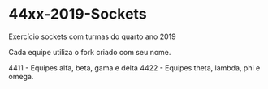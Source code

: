 # 44xx-2019-Sockets
Exercício sockets com turmas do quarto ano 2019

Cada equipe utiliza o fork criado com seu nome.

4411 - Equipes alfa, beta, gama e delta
4422 - Equipes theta, lambda, phi e omega.
